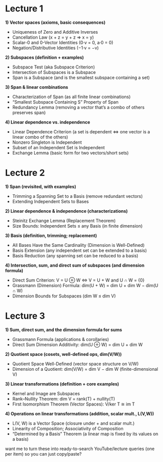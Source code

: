 # Lecture 1

**1) Vector spaces (axioms, basic consequences)**

* Uniqueness of Zero and Additive Inverses
* Cancellation Law (x + z = y + z ⇒ x = y)
* Scalar-0 and 0-Vector Identities (0·v = 0, a·0 = 0)
* Negation/Distributive Identities (−1·v = −v)

**2) Subspaces (definition + examples)**

* Subspace Test (aka Subspace Criterion)
* Intersection of Subspaces is a Subspace
* Span is a Subspace (and is the smallest subspace containing a set)

**3) Span & linear combinations**

* Characterization of Span (as all finite linear combinations)
* “Smallest Subspace Containing S” Property of Span
* Redundancy Lemma (removing a vector that’s a combo of others preserves span)

**4) Linear dependence vs. independence**

* Linear Dependence Criterion (a set is dependent ⇔ one vector is a linear combo of the others)
* Nonzero Singleton is Independent
* Subset of an Independent Set is Independent
* Exchange Lemma (basic form for two vectors/short sets)

# Lecture 2

**1) Span (revisited, with examples)**

* Trimming a Spanning Set to a Basis (remove redundant vectors)
* Extending Independent Sets to Bases

**2) Linear dependence & independence (characterizations)**

* Steinitz Exchange Lemma (Replacement Theorem)
* Size Bounds: Independent Sets ≤ any Basis (in finite dimension)

**3) Basis (definition, trimming; replacement)**

* All Bases Have the Same Cardinality (Dimension is Well-Defined)
* Basis Extension (any independent set can be extended to a basis)
* Basis Reduction (any spanning set can be reduced to a basis)

**4) Intersection, sum, and direct sum of subspaces (and dimension formula)**

* Direct Sum Criterion: V = U ⊕ W ⇔ V = U + W and U ∩ W = {0}
* Grassmann (Dimension) Formula: dim(U + W) = dim U + dim W − dim(U ∩ W)
* Dimension Bounds for Subspaces (dim W ≤ dim V)

# Lecture 3

**1) Sum, direct sum, and the dimension formula for sums**

* Grassmann Formula (applications & corollaries)
* Direct Sum Dimension Additivity: dim(U ⊕ W) = dim U + dim W

**2) Quotient space (cosets, well-defined ops, dim(V/W))**

* Quotient Space Well-Defined (vector space structure on V/W)
* Dimension of a Quotient: dim(V/W) = dim V − dim W (finite-dimensional V)

**3) Linear transformations (definition + core examples)**

* Kernel and Image are Subspaces
* Rank–Nullity Theorem: dim V = rank(T) + nullity(T)
* First Isomorphism Theorem (Vector Spaces): V/ker T ≅ im T

**4) Operations on linear transformations (addition, scalar mult., L(V,W))**

* L(V, W) is a Vector Space (closure under + and scalar mult.)
* Linearity of Composition; Associativity of Composition
* “Determined by a Basis” Theorem (a linear map is fixed by its values on a basis)

want me to turn these into ready-to-search YouTube/lecture queries (one per item) so you can just copy/paste?
